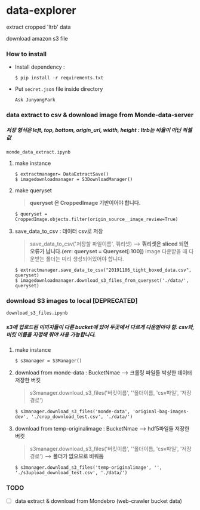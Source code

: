 # data-explorer #

extract cropped 'ltrb' data

download amazon s3 file

### How to install ###

- Install dependency :

    ```
    $ pip install -r requirements.txt
    ```

- Put `secret.json` file inside directory

    ```
    Ask JunyongPark
    ```
   
### data extract to csv & download image from Monde-data-server

##### 저장 형식은 left, top, bottom, origin_url, width, height : ltrb는 비율이 아닌 픽셀값 #####

```monde_data_extract.ipynb```
    
1. make instance
    ```
    $ extractmanager= DataExtractSave()
    $ imagedownloadmanager = S3DownloadManager()
    ```
2. make queryset
    > **queryset 은 CroppedImage 기반이어야 합니다.**
    ```
    $ queryset = CroppedImage.objects.filter(origin_source__image_review=True)
    ```
 
3. save_data_to_csv : 데이터 csv로 저장
    > save_data_to_csv('저장할 파일이름', 쿼리셋) --> **쿼리셋은 sliced 되면 오류가 납니다.(err: queryset = Queryset[:100])**
    > image 다운받을 때 다운받는 폴더는 미리 생성되어있어야 합니다. 
    ```    
    $ extractmanager.save_data_to_csv("20191106_tight_boxed_data.csv", queryset)
    $ imagedownloadmanager.download_s3_files_from_queryset('./data/', queryset)
    ```
    

### download S3 images to local [DEPRECATED] ###

```download_s3_files.ipynb```

##### s3에 업로드된 이미지들이 다른 bucket에 있어 두곳에서 다르게 다운받아야 함. csv와, 버킷 이름을 지정해 줘야 사용 가능합니다.


1. make instance
    ```
    $ s3manager = S3Manager()
    ```
    
2. download from monde-data : BucketNmae --> 크롤링 파일들 박싱한 데이터 저장한 버킷
    > s3manager.download_s3_files('버킷이름', ''폴더이름, 'csv파일', '저장경로')
    ```
    $ s3manager.download_s3_files('monde-data', 'original-bag-images-dev', './crop_download_test.csv', './data/')
    ```
    
3. download from temp-originalimage : BucketNmae --> hdf5파일들 저장한 버킷
    > s3manager.download_s3_files('버킷이름', ''폴더이름, 'csv파일', '저장경로') --> **폴더가 없으므로 비워둠**
    ```
    $ s3manager.download_s3_files('temp-originalimage', '', './s3upload_download_test.csv', './data/')
    ```

### TODO ###
- [ ] data extract & download from Mondebro (web-crawler bucket data)
